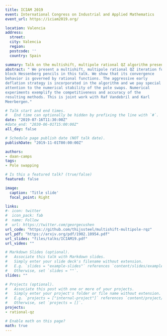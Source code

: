 ```yaml
---
title: ICIAM 2019
event: International Congress on Industrial and Applied Mathematics
event_url: https://iciam2019.org/ 

location: Valencia
address:
  street: 
  city: Valencia
  region: 
  postcode: ''
  country: Spain

summary: Talk on the multishift, multipole rational QZ algorithm presented at ICIAM 2019.
abstract: " We present a multishift, multipole rational QZ iteration for
block Hessenberg pencils in this talk. We show that its convergence
behavior is governed by rational functions. The aggressive early
deflation strategy is incorporated in the algorithm and we pay special
attention to the numerical stability of the pole swaps. Numerical
experiments exemplify the competitiveness and accuracy of the
resulting methods. This is joint work with Raf Vandebril and Karl
Meerbergen."

# Talk start and end times.
#   End time can optionally be hidden by prefixing the line with `#`.
date: "2019-07-16T11:30:00Z"
#date_end: "2030-06-01T15:00:00Z"
all_day: false

# Schedule page publish date (NOT talk date).
publishDate: "2019-11-01T00:00:00Z"

authors:
- daan-camps
tags:
- Pole swapping

# Is this a featured talk? (true/false)
featured: false

image:
  caption: 'Title slide'
  focal_point: Right

links:
#- icon: twitter
#  icon_pack: fab
#  name: Follow
#  url: https://twitter.com/georgecushen
url_code: "https://github.com/thijssteel/multishift-multipole-rqz"
url_pdf: "https://arxiv.org/pdf/1902.10954.pdf"
url_slides: "files/talks/ICIAM19.pdf"
url_video: ""

# Markdown Slides (optional).
#   Associate this talk with Markdown slides.
#   Simply enter your slide deck's filename without extension.
#   E.g. `slides = "example-slides"` references `content/slides/example-slides.md`.
#   Otherwise, set `slides = ""`.
slides: ""

# Projects (optional).
#   Associate this post with one or more of your projects.
#   Simply enter your project's folder or file name without extension.
#   E.g. `projects = ["internal-project"]` references `content/project/deep-learning/index.md`.
#   Otherwise, set `projects = []`.
projects:
- rational-qz

# Enable math on this page?
math: true
---
```


